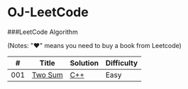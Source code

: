 OJ-LeetCode
========

###LeetCode Algorithm

(Notes: "&hearts;" means you need to buy a book from Leetcode)


| # | Title | Solution | Difficulty |
|---| ----- | -------- | ---------- |
|001|[Two Sum](https://leetcode.com/problems/two-sum/) | [C++](./Code/1_Two_Sum.cpp)|Easy|
